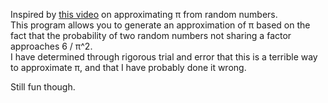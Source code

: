 Inspired by [this video](https://www.youtube.com/watch?v=RZBhSi_PwHU&ab_channel=Stand-upMaths) on approximating π from random numbers.  
This program allows you to generate an approximation of π based on the fact that the probability of two random numbers not sharing a factor approaches 6 / π^2.  
I have determined through rigorous trial and error that this is a terrible way to approximate π, and that I have probably done it wrong.

Still fun though.
